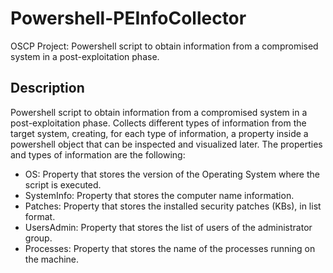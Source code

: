 # Powershell-PEInfoCollector

OSCP Project: Powershell script to obtain information from a compromised system in a post-exploitation phase. 

## Description

Powershell script to obtain information from a compromised system in a post-exploitation phase. Collects different types of information from the target system, creating, for each type of information, a property inside a powershell object that can be inspected and visualized later. The properties and types of information are the following:

- OS: Property that stores the version of the Operating System where the script is executed.
- SystemInfo: Property that stores the computer name information.
- Patches: Property that stores the installed security patches (KBs), in list format.
- UsersAdmin: Property that stores the list of users of the administrator group.
- Processes: Property that stores the name of the processes running on the machine.
